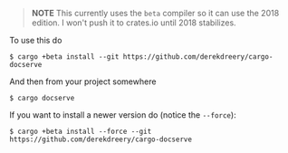 > **NOTE** This currently uses the `beta` compiler so it can use the 2018 edition. I won't push it
> to crates.io until 2018 stabilizes.

To use this do

```
$ cargo +beta install --git https://github.com/derekdreery/cargo-docserve
```

And then from your project somewhere

```
$ cargo docserve
```

If you want to install a newer version do (notice the `--force`):

```
$ cargo +beta install --force --git https://github.com/derekdreery/cargo-docserve
```
